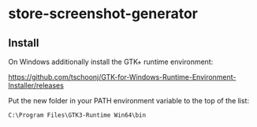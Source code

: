 # store-screenshot-generator

## Install

On Windows additionally install the GTK+ runtime environment:

https://github.com/tschoonj/GTK-for-Windows-Runtime-Environment-Installer/releases

Put the new folder in your PATH environment variable to the top of the list:

`C:\Program Files\GTK3-Runtime Win64\bin`
